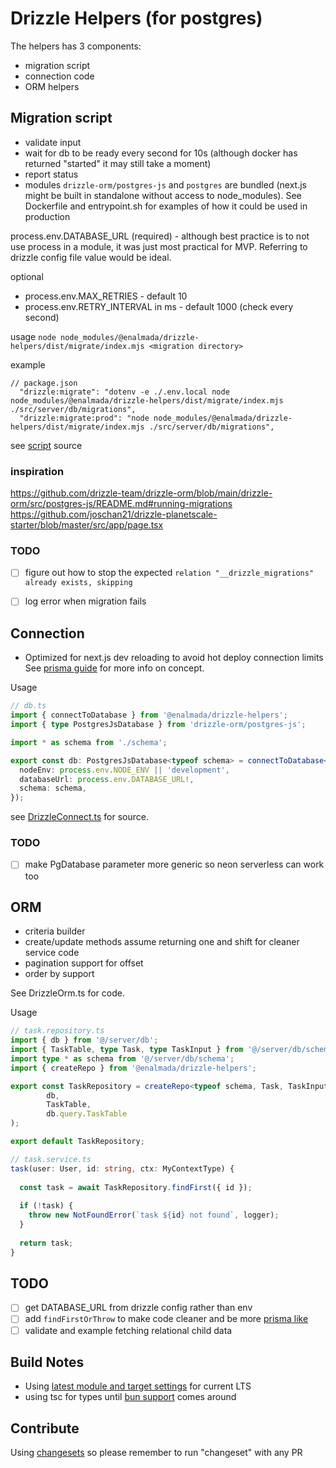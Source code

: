 # Drizzle Helpers (for postgres)

The helpers has 3 components:
* migration script
* connection code
* ORM helpers

## Migration script
* validate input
* wait for db to be ready every second for 10s (although docker has returned "started" it may still take a moment)
* report status
* modules `drizzle-orm/postgres-js` and `postgres` are bundled (next.js might be built in standalone without access to node_modules).
  See Dockerfile and entrypoint.sh for examples of how it could be used in production

process.env.DATABASE_URL (required) - although best practice is to not use process in a module, it was just most practical for MVP.  Referring to
drizzle config file value would be ideal.

optional
- process.env.MAX_RETRIES - default 10
- process.env.RETRY_INTERVAL in ms - default 1000 (check every second)

usage
`node node_modules/@enalmada/drizzle-helpers/dist/migrate/index.mjs <migration directory>`

example
```
// package.json
  "drizzle:migrate": "dotenv -e ./.env.local node node_modules/@enalmada/drizzle-helpers/dist/migrate/index.mjs ./src/server/db/migrations",
  "drizzle:migrate:prod": "node node_modules/@enalmada/drizzle-helpers/dist/migrate/index.mjs ./src/server/db/migrations",
```

see [script](https://github.com/Enalmada/drizzle-helpers/blob/main/src/migrate/index.ts) source

### inspiration
https://github.com/drizzle-team/drizzle-orm/blob/main/drizzle-orm/src/postgres-js/README.md#running-migrations
https://github.com/joschan21/drizzle-planetscale-starter/blob/master/src/app/page.tsx

### TODO
- [ ] figure out how to stop the expected `relation "__drizzle_migrations" already exists, skipping`
- [ ] log error when migration fails


## Connection
* Optimized for next.js dev reloading to avoid hot deploy connection limits
  See [prisma guide](https://www.prisma.io/docs/guides/performance-and-optimization/connection-management#prevent-hot-reloading-from-creating-new-instances-of-prismaclient) for more info on concept.

Usage
```ts
// db.ts
import { connectToDatabase } from '@enalmada/drizzle-helpers';
import { type PostgresJsDatabase } from 'drizzle-orm/postgres-js';

import * as schema from './schema';

export const db: PostgresJsDatabase<typeof schema> = connectToDatabase<typeof schema>({
  nodeEnv: process.env.NODE_ENV || 'development',
  databaseUrl: process.env.DATABASE_URL!,
  schema: schema,
});
```

see [DrizzleConnect.ts](https://github.com/Enalmada/drizzle-helpers/blob/main/src/DrizzleConnect.ts) for source.

### TODO
- [ ] make PgDatabase parameter more generic so neon serverless can work too

## ORM

- criteria builder
- create/update methods assume returning one and shift for cleaner service code
- pagination support for offset
- order by support

See DrizzleOrm.ts for code.

Usage
```ts
// task.repository.ts
import { db } from '@/server/db';
import { TaskTable, type Task, type TaskInput } from '@/server/db/schema';
import type * as schema from '@/server/db/schema';
import { createRepo } from '@enalmada/drizzle-helpers';

export const TaskRepository = createRepo<typeof schema, Task, TaskInput>(
        db,
        TaskTable,
        db.query.TaskTable
);

export default TaskRepository;

```

```ts
// task.service.ts
task(user: User, id: string, ctx: MyContextType) {
    
  const task = await TaskRepository.findFirst({ id });
  
  if (!task) {
    throw new NotFoundError(`task ${id} not found`, logger);
  }
  
  return task;
}
```

## TODO
- [ ] get DATABASE_URL from drizzle config rather than env
- [ ] add `findFirstOrThrow` to make code cleaner and be more [prisma like](https://www.prisma.io/docs/reference/api-reference/prisma-client-reference#findfirstorthrow)
- [ ] validate and example fetching relational child data

## Build Notes
* Using [latest module and target settings](https://stackoverflow.com/questions/72380007/what-typescript-configuration-produces-output-closest-to-node-js-18-capabilities/72380008#72380008) for current LTS
* using tsc for types until [bun support](https://github.com/oven-sh/bun/issues/5141#issuecomment-1727578701) comes around

## Contribute
Using [changesets](https://github.com/changesets/changesets) so please remember to run "changeset" with any PR